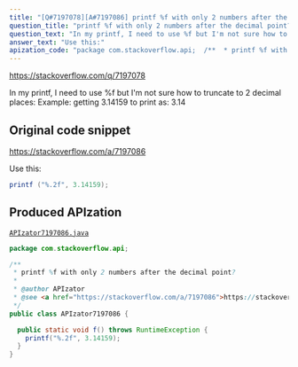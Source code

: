 ```yaml
---
title: "[Q#7197078][A#7197086] printf %f with only 2 numbers after the decimal point?"
question_title: "printf %f with only 2 numbers after the decimal point?"
question_text: "In my printf, I need to use %f but I'm not sure how to truncate to 2 decimal places: Example: getting 3.14159 to print as: 3.14"
answer_text: "Use this:"
apization_code: "package com.stackoverflow.api;  /**  * printf %f with only 2 numbers after the decimal point?  *  * @author APIzator  * @see <a href=\"https://stackoverflow.com/a/7197086\">https://stackoverflow.com/a/7197086</a>  */ public class APIzator7197086 {    public static void f() throws RuntimeException {     printf(\"%.2f\", 3.14159);   } }"
---
```


https://stackoverflow.com/q/7197078

In my printf, I need to use %f but I&#x27;m not sure how to truncate to 2 decimal places:
Example:
getting
3.14159
to print as:
3.14



## Original code snippet

https://stackoverflow.com/a/7197086

Use this:

```java
printf ("%.2f", 3.14159);
```

## Produced APIzation

[`APIzator7197086.java`](https://github.com/pasqualesalza/apization-temp-data/raw/master/apizations/java/APIzator7197086.java)

```java
package com.stackoverflow.api;

/**
 * printf %f with only 2 numbers after the decimal point?
 *
 * @author APIzator
 * @see <a href="https://stackoverflow.com/a/7197086">https://stackoverflow.com/a/7197086</a>
 */
public class APIzator7197086 {

  public static void f() throws RuntimeException {
    printf("%.2f", 3.14159);
  }
}

```
